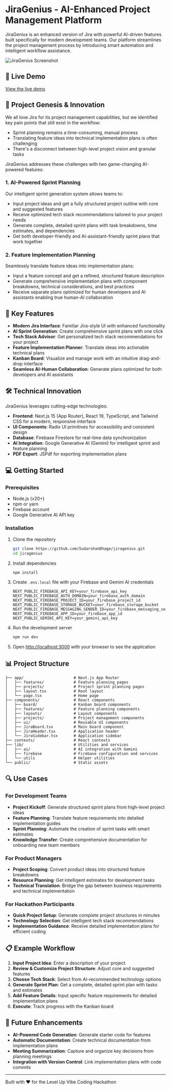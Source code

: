 # JiraGenius - AI-Enhanced Project Management Platform

JiraGenius is an enhanced version of Jira with powerful AI-driven features built specifically for modern development teams. Our platform streamlines the project management process by introducing smart automation and intelligent workflow assistance.

![JiraGenius Screenshot](https://i.imgur.com/YourScreenshotHere.png)

## 🚀 Live Demo

[View the live demo](https://jiragenius.vercel.app)

## 🧠 Project Genesis & Innovation

We all love Jira for its project management capabilities, but we identified key pain points that still exist in the workflow:

- Sprint planning remains a time-consuming, manual process
- Translating feature ideas into technical implementation plans is often challenging
- There's a disconnect between high-level project vision and granular tasks

JiraGenius addresses these challenges with two game-changing AI-powered features:

### 1. AI-Powered Sprint Planning
Our intelligent sprint generation system allows teams to:
- Input project ideas and get a fully structured project outline with core and suggested features
- Receive optimized tech stack recommendations tailored to your project needs
- Generate complete, detailed sprint plans with task breakdowns, time estimates, and dependencies
- Get both developer-friendly and AI-assistant-friendly sprint plans that work together

### 2. Feature Implementation Planning
Seamlessly translate feature ideas into implementation plans:
- Input a feature concept and get a refined, structured feature description
- Generate comprehensive implementation plans with component breakdowns, technical considerations, and best practices
- Receive separate plans optimized for human developers and AI assistants enabling true human-AI collaboration

## 🌟 Key Features

- **Modern Jira Interface**: Familiar Jira-style UI with enhanced functionality
- **AI Sprint Generation**: Create comprehensive sprint plans with one click
- **Tech Stack Advisor**: Get personalized tech stack recommendations for your project
- **Feature Implementation Planner**: Translate ideas into actionable technical plans
- **Kanban Board**: Visualize and manage work with an intuitive drag-and-drop interface
- **Seamless AI-Human Collaboration**: Generate plans optimized for both developers and AI assistants

## 🛠️ Technical Innovation

JiraGenius leverages cutting-edge technologies:

- **Frontend**: Next.js 15 (App Router), React 19, TypeScript, and Tailwind CSS for a modern, responsive interface
- **UI Components**: Radix UI primitives for accessibility and consistent design
- **Database**: Firebase Firestore for real-time data synchronization
- **AI Integration**: Google Generative AI (Gemini) for intelligent sprint and feature planning
- **PDF Export**: JSPdf for exporting implementation plans

## 💻 Getting Started

### Prerequisites
- Node.js (v20+)
- npm or yarn
- Firebase account
- Google Generative AI API key

### Installation

1. Clone the repository
   ```bash
   git clone https://github.com/SudarshanDhage/jiragenius.git
   cd jiragenius
   ```

2. Install dependencies
   ```bash
   npm install
   ```

3. Create `.env.local` file with your Firebase and Gemini AI credentials
   ```
   NEXT_PUBLIC_FIREBASE_API_KEY=your_firebase_api_key
   NEXT_PUBLIC_FIREBASE_AUTH_DOMAIN=your_firebase_auth_domain
   NEXT_PUBLIC_FIREBASE_PROJECT_ID=your_firebase_project_id
   NEXT_PUBLIC_FIREBASE_STORAGE_BUCKET=your_firebase_storage_bucket
   NEXT_PUBLIC_FIREBASE_MESSAGING_SENDER_ID=your_firebase_messaging_sender_id
   NEXT_PUBLIC_FIREBASE_APP_ID=your_firebase_app_id
   NEXT_PUBLIC_GEMINI_API_KEY=your_gemini_api_key
   ```

4. Run the development server
   ```bash
   npm run dev
   ```

5. Open [http://localhost:3000](http://localhost:3000) with your browser to see the application

## 📊 Project Structure

```
├── app/                      # Next.js App Router
│   ├── features/             # Feature planning pages
│   ├── projects/             # Project sprint planning pages
│   ├── layout.tsx            # Root layout
│   └── page.tsx              # Home page
├── components/               # React components
│   ├── board/                # Kanban board components
│   ├── features/             # Feature planning components
│   ├── layouts/              # Layout components
│   ├── projects/             # Project management components
│   ├── ui/                   # Reusable UI components
│   ├── JiraBoard.tsx         # Main board component
│   ├── JiraHeader.tsx        # Application header
│   └── JiraSidebar.tsx       # Application sidebar
├── contexts/                 # React contexts
├── lib/                      # Utilities and services
│   ├── ai/                   # AI integration with Gemini
│   ├── firebase              # Firebase configuration and services
│   └── utils                 # Helper utilities
└── public/                   # Static assets
```

## 🔍 Use Cases

### For Development Teams
- **Project Kickoff**: Generate structured sprint plans from high-level project ideas
- **Feature Planning**: Translate feature requirements into detailed implementation guides
- **Sprint Planning**: Automate the creation of sprint tasks with smart estimates
- **Knowledge Transfer**: Create comprehensive documentation for onboarding new team members

### For Product Managers
- **Project Scoping**: Convert product ideas into structured feature breakdowns
- **Resource Planning**: Get intelligent estimates for development tasks
- **Technical Translation**: Bridge the gap between business requirements and technical implementation

### For Hackathon Participants
- **Quick Project Setup**: Generate complete project structures in minutes
- **Technology Selection**: Get intelligent tech stack recommendations
- **Implementation Guidance**: Receive detailed implementation plans for efficient coding

## 📋 Example Workflow

1. **Input Project Idea**: Enter a description of your project
2. **Review & Customize Project Structure**: Adjust core and suggested features
3. **Choose Tech Stack**: Select from AI-recommended technology options
4. **Generate Sprint Plan**: Get a complete, detailed sprint plan with tasks and estimates
5. **Add Feature Details**: Input specific feature requirements for detailed implementation plans
6. **Execute**: Track progress with the Kanban board

## 📝 Future Enhancements

- **AI-Powered Code Generation**: Generate starter code for features
- **Automatic Documentation**: Create technical documentation from implementation plans
- **Meeting Summarization**: Capture and organize key decisions from planning meetings
- **Integration with Version Control**: Link implementation plans with code commits


---

Built with ❤️ for the Level Up Vibe Coding Hackathon
